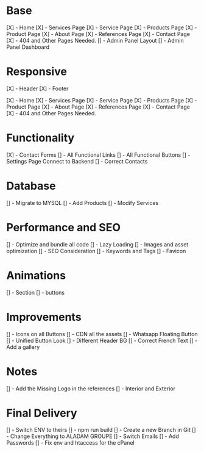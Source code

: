 # Base

[X] - Home
[X] - Services Page
[X] - Service Page
[X] - Products Page
[X] - Product Page
[X] - About Page
[X] - References Page
[X] - Contact Page
[X] - 404 and Other Pages Needed.
[] - Admin Panel Layout
[] - Admin Panel Dashboard

# Responsive

[X] - Header
[X] - Footer

[X] - Home
[X] - Services Page
[X] - Service Page
[X] - Products Page
[X] - Product Page
[X] - About Page
[X] - References Page
[X] - Contact Page
[X] - 404 and Other Pages Needed.

# Functionality

[X] - Contact Forms
[] - All Functional Links
[] - All Functional Buttons
[] - Settings Page Connect to Backend
[] - Correct Contacts

# Database

[] - Migrate to MYSQL
[] - Add Products
[] - Modify Services

# Performance and SEO

[] - Optimize and bundle all code
[] - Lazy Loading
[] - Images and asset optimization
[] - SEO Consideration
[] - Keywords and Tags
[] - Favicon


# Animations

[] - Section
[] - buttons

# Improvements

[] - Icons on all Buttons
[] - CDN all the assets
[] - Whatsapp Floating Button
[] - Unified Button Look
[] - Different Header BG
[] - Correct French Text
[] - Add a gallery

# Notes

[] - Add the Missing Logo in the references
[] - Interior and Exterior

# Final Delivery

[] - Switch ENV to theirs
[] - npm run build
[] - Create a new Branch in Git 
[] - Change Everything to ALADAM GROUPE
[] - Switch Emails
[] - Add Passwords
[] - Fix env and htaccess for the cPanel
